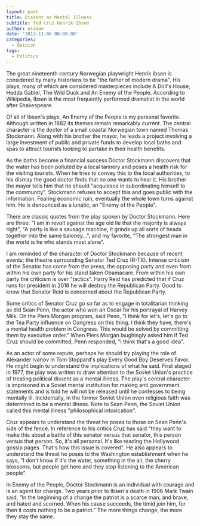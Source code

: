 ```yaml
---
layout: post
title: Dissent as Mental Illness
subtitle: Ted Cruz Henrik Ibsen
author: esimon
date: '2013-11-06 00:00:00'
categories:
  - Opinion
tags:
  - Politics
---
```

The great nineteenth century Norwegian playwright Henrik Ibsen is considered by many historians to be "the father of modern drama". His plays, many of which are considered masterpieces include A Doll's House, Hedda Gabler, The Wild Duck and An Enemy of the People. According to Wikipedia, Ibsen is the most frequently performed dramatist in the world after Shakespeare. 

Of all of Ibsen's plays, An Enemy of the People is my personal favorite. Although written in 1882 its themes remain remarkably current. The central character is the doctor of a small coastal Norwegian town named Thomas Stockmann. Along with his brother the mayor, he leads a project involving a large investment of public and private funds to develop local baths and spas to attract tourists looking to partake in their health benefits. 

As the baths become a financial success Doctor Stockmann discovers that the water has been polluted by a local tannery and poses a health risk for the visiting tourists. When he tries to convey this to the local authorities, to his dismay the good doctor finds that no one wants to hear it. His brother the mayor tells him that he should "acquiesce in subordinating himself to the community". Stockmann refuses to accept this and goes public with the information. Fearing economic ruin, eventually the whole town turns against him. He is denounced as a lunatic, an "Enemy of the People". 

There are classic quotes from the play spoken by Doctor Stockmann. Here are three: "I am in revolt against the age old lie that the majority is always right", "A party is like a sausage machine, it grinds up all sorts of heads together into the same baloney...", and my favorite, "The strongest man in the world is he who stands most alone".

I am reminded of the character of Doctor Stockmann because of recent events; the theatre surrounding Senator Ted Cruz (R-TX). Intense criticism of the Senator has come from the press, the opposing party and even from within his own party for his stand taken Obamacare. From within his own party the criticism is over "tactics". Harry Reid has predicted that if Cruz runs for president in 2016 he will destroy the Republican Party. Good to know that Senator Reid is concerned about the Republican Party. 

Some critics of Senator Cruz go so far as to engage in totalitarian thinking as did Sean Penn, the actor who won an Oscar for his portrayal of Harvey Milk. On the Piers Morgan program, said Penn, "I think for let's, let's go to the Tea Party influence on Congress on this thing. I think they have, there's a mental health problem in Congress. This would be solved by committing them by executive order." When Piers Morgan laughingly asked him if Ted Cruz should be committed, Penn responded, "I think that's a good idea". 

 As an actor of some repute, perhaps he should try playing the role of Alexander Ivanov in Tom Stoppard's play Every Good Boy Deserves Favor. He might begin to understand the implications of what he said. First staged in 1977, the play was written to draw attention to the Soviet Union's practice of treating political dissent as a mental illness. The play's central character is imprisoned in a Soviet mental institution for making anti government statements and is told he will not be released until he confesses to being mentally ill. Incidentally, in the former Soviet Union even religious faith was determined to be a mental illness. Note to Sean Penn, the Soviet Union called this mental illness "philosophical intoxication". 

Cruz appears to understand the threat he poses to those on Sean Penn's side of the fence. In reference to his critics Cruz has said "they want to make this about a battle of this senator versus that senator, this person versus that person. So, it's all personal. It's like reading the Hollywood gossip pages. That's how this issue is covered". He also appears to understand the threat he poses to the Washington establishment when he says, "I don't know if it's the water, something in the air, the cherry blossoms, but people get here and they stop listening to the American people". 

In Enemy of the People, Doctor Stockmann is an individual with courage and is an agent for change. Two years prior to Ibsen's death in 1906 Mark Twain said, "In the beginning of a change the patriot is a scarce man, and brave, and hated and scorned. When his cause succeeds, the timid join him, for then it costs nothing to be a patriot." The more things change, the more they stay the same. 

